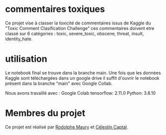 # commentaires toxiques
Ce projet vise à classer la toxicité de commentaires issus de Kaggle du "Toxic Comment Clasification Challenge"
ces commentaires doivent etre classé sur 6 catégories : toxic, severe_toxic, obscene, threat, insult, identity_hate.

# utilisation
Le notebook final se trouve dans la branche main.
Une fois que les données Kaggle sont téléchargées dans un google drive il suffit d'ouvrir le notebook présent dans la branche "main" avec Google Collab.

Nous avons travaillé avec :
Google Colab
tensorflow: 2.11.0
Python: 3.8.10

# Membres du projet
Ce projet est réalisé par [Rodolphe Maury](https://github.com/KuribohAile) et [Célestin Captal](https://github.com/cc-ca).
